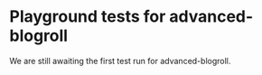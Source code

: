 # Playground tests for advanced-blogroll
We are still awaiting the first test run for advanced-blogroll.
